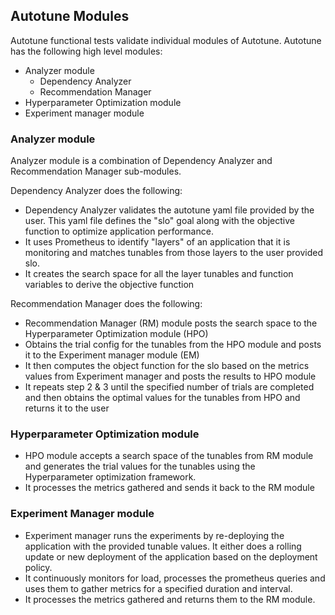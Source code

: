 ## Autotune Modules

Autotune functional tests validate individual modules of Autotune. Autotune has the following high level modules:

- Analyzer module
	- Dependency Analyzer
	- Recommendation Manager
- Hyperparameter Optimization module
- Experiment manager module

### Analyzer module

Analyzer module is a combination of Dependency Analyzer and Recommendation Manager sub-modules. 

Dependency Analyzer does the following:

- Dependency Analyzer validates the autotune yaml file provided by the user. This yaml file defines the "slo" goal along with the objective function to optimize application performance.
- It uses Prometheus to identify "layers" of an application that it is monitoring and matches tunables from those layers to the user provided slo. 
- It creates the search space for all the layer tunables and function variables to derive the objective function

Recommendation Manager does the following:

- Recommendation Manager (RM) module posts the search space to the Hyperparameter Optimization module (HPO)
- Obtains the trial config for the tunables from the HPO module and posts it to the Experiment manager module (EM)
- It then computes the object function for the slo based on the metrics values from Experiment manager and posts the results to HPO module
- It repeats step 2 & 3 until the specified number of trials are completed and then obtains the optimal values for the tunables from HPO and returns it to the user 


### Hyperparameter Optimization module

- HPO module accepts a search space of the tunables from RM module and generates the trial values for the tunables using the Hyperparameter optimization framework.
- It processes the metrics gathered and sends it back to the RM module 


### Experiment Manager module

- Experiment manager runs the experiments by re-deploying the application with the provided tunable values. It either does a rolling update or new deployment
  of the application based on the deployment policy.
- It continuously monitors for load, processes the prometheus queries and uses them to gather metrics for a specified duration and interval.
- It processes the metrics gathered and returns them to the RM module.
